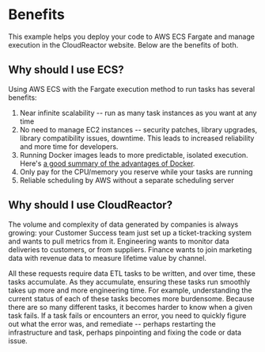 # Benefits

This example helps you deploy your code to AWS ECS Fargate
and manage execution in the CloudReactor website. Below
are the benefits of both.

## Why should I use ECS?

Using AWS ECS with the Fargate execution method to run tasks has several benefits:

1) Near infinite scalability -- run as many task instances as you want at any time
2) No need to manage EC2 instances -- security patches, library upgrades, library
compatibility issues, downtime. This leads to increased reliability and more time for 
developers.
3) Running Docker images leads to more predictable, isolated execution. Here's [a good summary
of the advantages of Docker](https://www.linode.com/docs/applications/containers/when-and-why-to-use-docker/).
4) Only pay for the CPU/memory you reserve while your tasks are running
5) Reliable scheduling by AWS without a separate scheduling server

## Why should I use CloudReactor?

The volume and complexity of data generated by companies is always growing: your Customer Success team just set up a ticket-tracking system and wants to pull metrics from it. Engineering wants to monitor data deliveries to customers, or from suppliers. Finance wants to join marketing data with revenue data to measure lifetime value by channel.

All these requests require data ETL tasks to be written, and over time, these tasks accumulate. As they accumulate, ensuring these tasks run smoothly takes up more and more engineering time. For example, understanding the current status of each of these tasks becomes more burdensome. Because there are so many different tasks, it becomes harder to know when a given task fails. If a task fails or encounters an error, you need to quickly figure out what the error was, and remediate -- perhaps restarting the infrastructure and task, perhaps pinpointing and fixing the code or data issue.